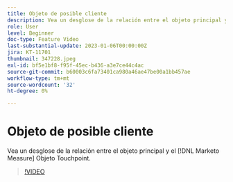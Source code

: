 ```yaml
---
title: Objeto de posible cliente
description: Vea un desglose de la relación entre el objeto principal y el [!DNL Marketo Measure] Objeto Touchpoint.
role: User
level: Beginner
doc-type: Feature Video
last-substantial-update: 2023-01-06T00:00:00Z
jira: KT-11701
thumbnail: 347228.jpeg
exl-id: bf5e1bf8-f95f-45ec-b436-a3e7ce44c4ac
source-git-commit: b60003c6fa73401ca980a46ae47be00a1bb457ae
workflow-type: tm+mt
source-wordcount: '32'
ht-degree: 0%

---
```


# Objeto de posible cliente

Vea un desglose de la relación entre el objeto principal y el [!DNL Marketo Measure] Objeto Touchpoint.

>[!VIDEO](https://video.tv.adobe.com/v/347228/?quality=12&learn=on)
